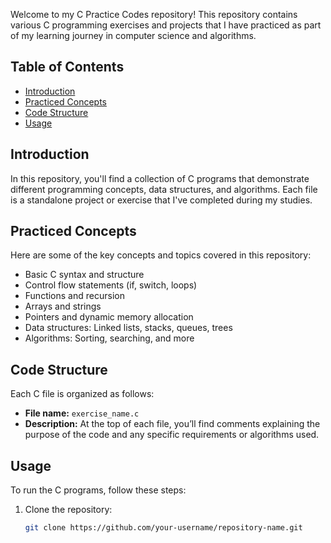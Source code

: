 Welcome to my C Practice Codes repository! This repository contains various C programming exercises and projects that I have practiced as part of my learning journey in computer science and algorithms.

## Table of Contents

- [Introduction](#introduction)
- [Practiced Concepts](#practiced-concepts)
- [Code Structure](#code-structure)
- [Usage](#usage)

## Introduction

In this repository, you'll find a collection of C programs that demonstrate different programming concepts, data structures, and algorithms. Each file is a standalone project or exercise that I've completed during my studies.

## Practiced Concepts

Here are some of the key concepts and topics covered in this repository:

- Basic C syntax and structure
- Control flow statements (if, switch, loops)
- Functions and recursion
- Arrays and strings
- Pointers and dynamic memory allocation
- Data structures: Linked lists, stacks, queues, trees
- Algorithms: Sorting, searching, and more

## Code Structure

Each C file is organized as follows:

- **File name:** `exercise_name.c`
- **Description:** At the top of each file, you’ll find comments explaining the purpose of the code and any specific requirements or algorithms used.

## Usage

To run the C programs, follow these steps:

1. Clone the repository:
   ```bash
   git clone https://github.com/your-username/repository-name.git

